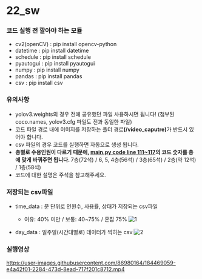 ﻿# 22_sw
### 코드 실행 전 깔아야 하는 모듈
- cv2(openCV) : pip install opencv-python
- datetime : pip install datetime
- schedule : pip install schedule
- pyautogui : pip install pyautogui
- numpy : pip install numpy
- pandas : pip install pandas
- csv : pip install csv

### 유의사항
- yolov3.weights의 경우 전에 공유했던 파일 사용하시면 됩니다! (첨부된 coco.names, yolov3.cfg 파일도 전과 동일한 파일)
- 코드 파일 경로 내에 이미지를 저장하는 폴더 경로<b>(/video_caputre)</b>가 반드시 있어야 합니다.
- csv 파일의 경우 코드를 실행하면 자동으로 생성 됩니다.
- <b>층별로 수용인원이 다르기 때문에, <u>main.py code line 111~117</u>의 코드 숫자를 층에 맞게 바꿔주면 됩니다. </b> 7층(72석) / 6, 5, 4층(56석) / 3층(65석) / 2층(약 12석) / 1층(58석)
- 코드에 대한 설명은 주석을 참고해주세요.

### 저장되는 csv파일
- time_data : 분 단위로 인원수, 사용률, 상태가 저장되는 csv파일
  - 여유: 40% 미만 / 보통: 40~75% / 혼잡 75%
![1](https://user-images.githubusercontent.com/86980164/183939597-8084fa22-a4ee-4c13-9cda-419ea430dbe8.png)

- day_data : 일주일(시간대별로) 데이터가 찍히는 csv
![2](https://user-images.githubusercontent.com/86980164/183939609-0b414aa8-6823-49b4-a0e6-642b93394e0b.png)

### 실행영상
https://user-images.githubusercontent.com/86980164/184469059-e4a42f01-2284-473d-8ead-717f201c8712.mp4
